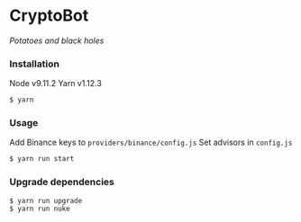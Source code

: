 # CryptoBot
*Potatoes and black holes*

### Installation
Node v9.11.2
Yarn v1.12.3
```sh
$ yarn
```

### Usage
Add Binance keys to `providers/binance/config.js`
Set advisors in `config.js`
```sh
$ yarn run start
```

### Upgrade dependencies
```sh
$ yarn run upgrade
$ yarn run nuke
```
